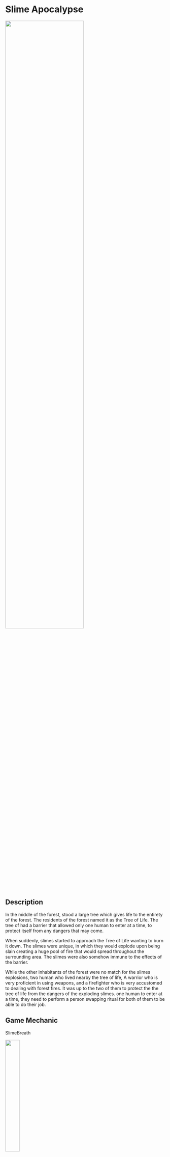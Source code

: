 # Slime Apocalypse

<img src="https://github.com/ChristopherAngrico/SlimeApocalypse/assets/87889745/a8d5c052-5afb-4b0b-92c6-cac46f42ac98" height="70%" width="70%">


## Description
In the middle of the forest, stood a large tree which gives life to the entirety of the forest.
The residents of the forest named it as the Tree of Life.
The tree of had a barrier that allowed only one human to enter at a time, to protect itself from any dangers that may come.

When suddenly, slimes started to approach the Tree of Life wanting to burn it down. 
The slimes were unique, in which they would explode upon being slain creating a huge pool of fire that would spread throughout the surrounding area.
The slimes were also somehow immune to the effects of the barrier.

While the other inhabitants of the forest were no match for the slimes explosions, two human who lived nearby the tree of life,
A warrior who is very proficient in using weapons, and a firefighter who is very accustomed to dealing with forest fires.
It was up to the two of them to protect the the tree of life from the dangers of the exploding slimes.
one human to enter at a time, they need to perform a person swapping ritual for both of them to be able to do their job.

## Game Mechanic
<p>SlimeBreath<p/>
<img src="https://github.com/ChristopherAngrico/SlimeApocalypse/assets/87889745/9f3066cd-270e-4508-965e-4d044216bb82" height="30%" width="30%">
  
<p>Slime Trail<p/>
<img src="https://github.com/ChristopherAngrico/SlimeApocalypse/assets/87889745/a17ab3b5-6f80-4a08-b9d1-d7145b7f7192" 30%" width="30%">

<p>Slime Stomp<p/>
<img src="https://github.com/ChristopherAngrico/SlimeApocalypse/assets/87889745/79c6705e-be16-4239-8844-397afab3a51b" 30%" width="30%">

<p>Prologue<p/>
<img src="https://github.com/ChristopherAngrico/SlimeApocalypse/assets/87889745/7f6a02dc-25f1-4658-8762-b58dab4e2819"30%" width="30%">

<p>TransitionPrologue<p/>
<img src="https://github.com/ChristopherAngrico/SlimeApocalypse/assets/87889745/7ed27b14-b354-4122-88fc-9d006cd38008" width="30%">

<p>Attack<p/>
<img src="https://github.com/ChristopherAngrico/SlimeApocalypse/assets/87889745/ff4503ca-ef2c-4b58-afed-b18d297383d0" 30%" width="30%">

<p>Flip<p/>
<img src="https://github.com/ChristopherAngrico/SlimeApocalypse/assets/87889745/46f620ca-e114-4167-917e-b159d02eda2b" 30%" width="30%">

<p>Switch character<p/>
<img src="https://github.com/ChristopherAngrico/SlimeApocalypse/assets/87889745/eaf4812b-60e8-4105-81d3-a31cf06ee037" 30%" width="30%">

  
## Game controls

The following controls are bound in-game, for gameplay and testing.

| Key Binding       | Function          |
| ----------------- | ----------------- |
| W,A,S,D           | Standard movement |
| Left Click        | Spray water, and attack |
| E        | Switch player |
| ESC        | To open main menu |

### Script
This game operates on a series of scripts.

| Script       | Description                                                  |
| ------------------- | ------------------------------------------------------------ |
| `PlayerMovement` | To control player movement such as "WASD". |
| `PlayerAnimation`  | Control player animation. |
| `SlimeAnimation`  | Control slime animation. |
| `FixRotateHealthBar`  | Fix health bar rotation for example: player face the left side or right side the rotation still remaining same.  |
| `HealthSystemComponent`  | Adjust health such as player, slime, and tree of life.  |
| `PlayerHealth`  | Handle player health.  |
| `SprayWater`  | Handling spray water of firefighter and follow mouse direction. |
| `WarriorAttack`  | Handling attack warrior and follow mouse direction. |
| `SpawnerManager`  | Handling spawn slime. |
| `PlayerInput`  | New input system. |
| `ExtinguishFire`  | to put out fire. |
| `SlimeBreathFire`  | Control fire breath attack. |
| `SlimeStomper`  | Stomping player or life of tree with fire effect. |
| `SlimeFireTrail`  | Control the fire trail left by slime. |
| `TreeOfLife`  | Control the health that has been attacked by slimes. |
| `SceneChanger`  | Handling changing scene. |
| `Enemy`  | Create an inheritance class with handling movement and attack to inherite to other class such as SlimeBreathFire, SlimeStomper, SlimeFireTrail. |
| `FollowTarget`  | Follow player position such as player move to right main camera, spawner, and background follow the player position. |
| `DestroyFire`  | Destroy fire when the fire is out. |
| `MovingSpawner`  | To make sure spawn position is random. |
| `WaveSystem`  | Manage wave system. |
| `ScrollingText`  | Make character appear one by one. |
| `PlayerSwitching`  | SwitchingPlayer. |

## Short Gameplay
From here:
https://www.youtube.com/watch?v=s2WeXjx1SCE&ab_channel=ChristopherAngrico
